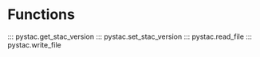 # Functions

::: pystac.get_stac_version
::: pystac.set_stac_version
::: pystac.read_file
::: pystac.write_file
